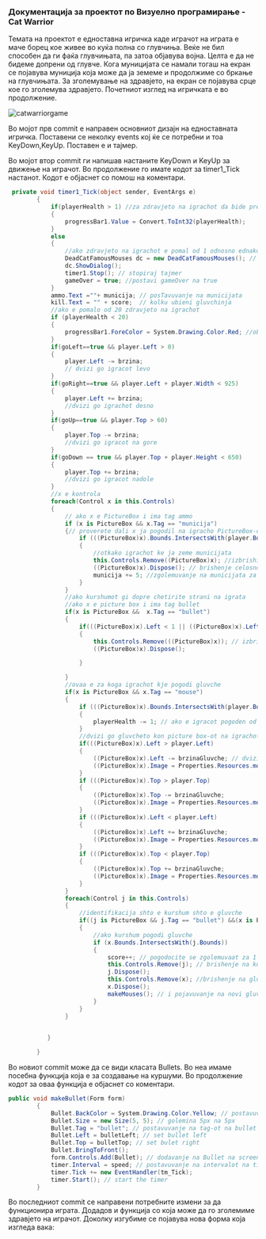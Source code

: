 ### Документација за проектот по Визуелно програмирање - Cat Warrior

<p>Темата на проектот е едноставна игричка каде играчот на играта е маче борец кое живее во куќа полна со глувчиња. Веќе не бил способен да ги фаќа глувчињата, па затоа објавува војна. Целта е да не бидеме допрени од глувче. Кога муницијата се намали тогаш на екран се појавува муниција која може да ја земеме и продолжиме со бркање на глувчињата. За зголемување на здравјето, на екран се појавува срце кое го зголемува здравјето. Почетниот изглед на игричката е во продолжение.</p>

![catwarriorgame](https://user-images.githubusercontent.com/40269242/41558017-dbdc7044-733f-11e8-866b-5b27d89fc4b5.PNG)

<p>Во мојот прв commit е направен основниот дизајн на едноставната игричка. Поставени се неколку events кој ќе се потребни и тоа KeyDown,KeyUp. Поставен е и тајмер.</p>

<p>Во мојот втор commit ги напишав настаните KeyDown и KeyUp за движење на играчот. Во продолжение го имате кодот за timer1_Tick настанот. Кодот е објаснет со помош на коментари.</p>

```C#
 private void timer1_Tick(object sender, EventArgs e)
        {
            if(playerHealth > 1) //za zdravjeto na igrachot da bide pretstaveno vo progress bar-ot
            {
                progressBar1.Value = Convert.ToInt32(playerHealth);
            }
            else
            {
                //ako zdravjeto na igrachot e pomal od 1 odnosno ednakov na nula
                DeadCatFamousMouses dc = new DeadCatFamousMouses(); // pokazi nova forma
                dc.ShowDialog();
                timer1.Stop(); // stopiraj tajmer
                gameOver = true; //postavi gameOver na true
            }
            ammo.Text =""+ municija; // posTavuvanje na municijata 
            kill.Text = "" + score;  // kolku ubieni gluvchinja
            //ako e pomalo od 20 zdravjeto na igrachot
            if (playerHealth < 20)
            {
                progressBar1.ForeColor = System.Drawing.Color.Red; //oboj go vo crveno progress baro-ot
            }   
            if(goLeft==true && player.Left > 0)
            {
                player.Left -= brzina;
                // dvizi go igracot levo
            }
            if(goRight==true && player.Left + player.Width < 925)
            {
                player.Left += brzina;
                //dvizi go igrachot desno
            }
            if(goUp==true && player.Top > 60)
            {
                player.Top -= brzina;
                //dvizi go igracot na gore
            }
            if(goDown == true && player.Top + player.Height < 650)
            {
                player.Top += brzina;
                //dvizi go igracot nadole
            }
            //x e kontrola
            foreach(Control x in this.Controls)
            {
                // ako x e PictureBox i ima tag ammo
                if (x is PictureBox && x.Tag == "municija")
                {// proverete dali x ja pogodil na igracho PictureBox-ot
                    if (((PictureBox)x).Bounds.IntersectsWith(player.Bounds))
                    {
                        //otkako igrachot ke ja zeme municijata
                        this.Controls.Remove((PictureBox)x); //izbrishi ja ammo picture box
                        ((PictureBox)x).Dispose(); // brishenje celosno
                        municija += 5; //zgolemuvanje na municijata za 5
                    }
                }
                //ako kurshumot gi dopre chetirite strani na igrata
                //ako x e picture box i ima tag bullet
                if(x is PictureBox &&  x.Tag == "bullet")
                {
                    if(((PictureBox)x).Left < 1 || ((PictureBox)x).Left > 925 || ((PictureBox)x).Top < 10 || ((PictureBox)x).Top > 700)
                    {
                        this.Controls.Remove(((PictureBox)x)); // izbrishi go kurshumot od display-ot
                        ((PictureBox)x).Dispose();

                    }

                }
                //ovaa e za koga igrachot kje pogodi gluvche
                if(x is PictureBox && x.Tag == "mouse")
                {
                    if (((PictureBox)x).Bounds.IntersectsWith(player.Bounds))
                    {
                        playerHealth -= 1; // ako e igracot pogoden od gluvche namali zdravje za 1
                    }
                    //dvizi go gluvcheto kon picture box-ot na igrachot
                    if(((PictureBox)x).Left > player.Left)
                    {
                        ((PictureBox)x).Left -= brzinaGluvche; // dvizi go kon levo od igracot
                        ((PictureBox)x).Image = Properties.Resources.mouse_levo; // smeni slika na gluvche na levo
                    }
                    if (((PictureBox)x).Top > player.Top)
                    {
                        ((PictureBox)x).Top -= brzinaGluvche;
                        ((PictureBox)x).Image = Properties.Resources.mouse_levo; // smenija kon gore
                    }
                    if (((PictureBox)x).Left < player.Left)
                    {
                        ((PictureBox)x).Left += brzinaGluvche;
                        ((PictureBox)x).Image = Properties.Resources.mouse_desno;//kon desno
                    }
                    if (((PictureBox)x).Top < player.Top)
                    {
                        ((PictureBox)x).Top += brzinaGluvche;
                        ((PictureBox)x).Image = Properties.Resources.mouse_desno; // na dole
                    }
                }
                foreach(Control j in this.Controls)
                {
                    //identifikacija shto e kurshum shto e gluvche
                    if((j is PictureBox && j.Tag == "bullet") &&(x is PictureBox && x.Tag == "mouse"))
                    {
                        //ako kurshum pogodi gluvche
                        if (x.Bounds.IntersectsWith(j.Bounds))
                        {
                            score++; // pogodocite se zgolemuvaat za 1
                            this.Controls.Remove(j); // brishenje na kurshumot 
                            j.Dispose();
                            this.Controls.Remove(x); //brishenje na gluvcheto od screen-ot  
                            x.Dispose();
                            makeMouses(); // i pojavuvanje na novi gluvchinja
                        }
                    }
                }

                
           }

        }
```
Во новиот commit може да се види класата Bullets. Во неа имаме посебна функција која е за создавање на куршуми. Во продолжение кодот за оваа функција е објаснет со коментари.
```C#
public void makeBullet(Form form)
        {
            Bullet.BackColor = System.Drawing.Color.Yellow; // postavuvanje na zolta boja za kurshumite
            Bullet.Size = new Size(5, 5); // golemina 5px na 5px
            Bullet.Tag = "bullet"; // postavuvanje na tag-ot na bullet
            Bullet.Left = bulletLeft; // set bullet left
            Bullet.Top = bulletTop; // set bulet right
            Bullet.BringToFront();
            form.Controls.Add(Bullet); // dodavanje na Bullet na screen-ot
            timer.Interval = speed; // postavuvanje na intervalot na timerot na brzinata
            timer.Tick += new EventHandler(tm_Tick);
            timer.Start(); // start the timer
        }
```
Во последниот commit се направени потребните измени за да функционира играта. Додадов и функција со која може да го зголемиме здравјето на играчот. Доколку изгубиме се појавува нова форма која изгледа вака:
